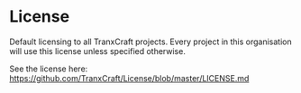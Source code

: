 # License
Default licensing to all TranxCraft projects. Every project in this organisation will use this license unless specified otherwise.

See the license here: https://github.com/TranxCraft/License/blob/master/LICENSE.md
